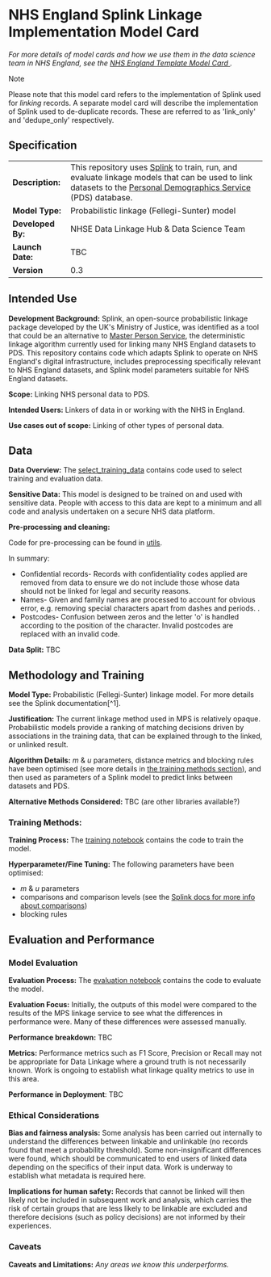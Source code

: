 # NHS England Splink Linkage Implementation Model Card

_For more details of model cards and how we use them in the data science team in NHS England, see the [NHS England Template Model Card ](https://github.com/nhsengland/model-card)._

> [!NOTE]
> Please note that this model card refers to the implementation of Splink used for _linking_ records. A separate model card will describe the implementation of Splink used to de-duplicate records. These are referred to as 'link_only' and 'dedupe_only' respectively.

## Specification

|  |  |
| ---- | ---- |
| **Description:** | This repository uses [Splink][1] to train, run, and evaluate linkage models that can be used to link datasets to the [Personal Demographics Service][2] (PDS) database.
| **Model Type:** | Probabilistic linkage (Fellegi-Sunter) model|
| **Developed By:** | NHSE Data Linkage Hub & Data Science Team |
| **Launch Date:** | TBC |
| **Version** | 0.3 | # (this relates to MVP as on confluence docs, but this is not currently linked to github releases)

## Intended Use

**Development Background:** Splink, an open-source probabilistic linkage package developed by the UK's Ministry of Justice, was identified as a tool that could be an alternative to [Master Person Service][3], the deterministic linkage algorithm currently used for linking many NHS England datasets to PDS. This repository contains code which adapts Splink to operate on NHS England's digital infrastructure, includes preprocessing specifically relevant to NHS England datasets, and Splink model parameters suitable for NHS England datasets.

**Scope:** Linking NHS personal data to PDS.

**Intended Users:** Linkers of data in or working with the NHS in England.

**Use cases out of scope:** Linking of other types of personal data.

## Data

**Data Overview:** The [select_training_data](/notebooks/select_training_data_linking.py) contains code used to select training and evaluation data.

**Sensitive Data:** This model is designed to be trained on and used with sensitive data. People with access to this data are kept to a minimum and all code and analysis undertaken on a secure NHS data platform.

**Pre-processing and cleaning:**

Code for pre-processing can be found in [utils](/utils/preprocessing_utils.py).

In summary:

* Confidential records- Records with confidentiality codes applied are removed from data to ensure we do not include those whose data should not be linked for legal and security reasons.
* Names- Given and family names are processed to account for obvious error, e.g. removing special characters apart from dashes and periods. .
* Postcodes- Confusion between zeros and the letter 'o' is handled according to the position of the character. Invalid postcodes are replaced with an invalid code.

**Data Split:** TBC

## Methodology and Training

**Model Type:** Probabilistic (Fellegi-Sunter) linkage model. For more details see the Splink documentation[^1].

**Justification:** The current linkage method used in MPS is relatively opaque. Probabilistic models provide a ranking of matching decisions driven by associations in the training data, that can be explained through to the linked, or unlinked result.

**Algorithm Details:** $m$ & $u$ parameters, distance metrics and blocking rules have been optimised (see more details in [the training methods section](#training-methods)), and then used as parameters of a Splink model to predict links between datasets and PDS.

**Alternative Methods Considered:** TBC (are other libraries available?)

### Training Methods:

**Training Process:** The [training notebook](/notebooks/training.py) contains the code to train the model.

**Hyperparameter/Fine Tuning:** The following parameters have been optimised:
* $m$ & $u$ parameters
* comparisons and comparison levels (see the [Splink docs for more info about comparisons][4])
* blocking rules

## Evaluation and Performance

### Model Evaluation

**Evaluation Process:** The [evaluation notebook](/notebooks/evaluation.py) contains the code to evaluate the model.

**Evaluation Focus:** Initially, the outputs of this model were compared to the results of the MPS linkage service to see what the differences in performance were. Many of these differences were assessed manually.

**Performance breakdown:** TBC

**Metrics:** Performance metrics such as F1 Score, Precision or Recall may not be appropriate for Data Linkage where a ground truth is not necessarily known. Work is ongoing to establish what linkage quality metrics to use in this area.

**Performance in Deployment**: TBC

### Ethical Considerations

**Bias and fairness analysis:** Some analysis has been carried out internally to understand the differences between linkable and unlinkable (no records found that meet a probability threshold). Some non-insignificant differences were found, which should be communicated to end users of linked data depending on the specifics of their input data. Work is underway to establish what metadata is required here.

**Implications for human safety:** Records that cannot be linked will then likely not be included in subsequent work and analysis, which carries the risk of certain groups that are less likely to be linkable are excluded and therefore decisions (such as policy decisions) are not informed by their experiences.

### Caveats

**Caveats and Limitations:** _Any areas we know this underperforms._

[1]: https://moj-analytical-services.github.io/splink/index.html
[2]: https://digital.nhs.uk/services/personal-demographics-service
[3]: https://digital.nhs.uk/services/personal-demographics-service/master-person-service
[4]: https://moj-analytical-services.github.io/splink/topic_guides/comparisons/customising_comparisons.html

